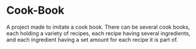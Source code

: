 # Cook-Book
A project made to imitate a cook book. There can be several cook books, each holding a variety of recipes, each recipe having several ingredients, and each ingredient having a set amount for each recipe it is part of.
